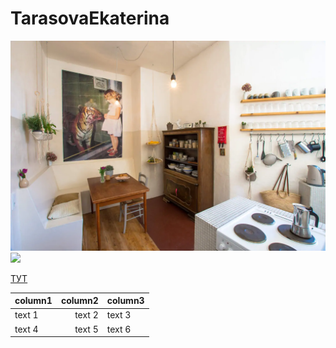 # TarasovaEkaterina
![](11f54cf0-d11f-46ba-965d-aac172d85cc1.webp)
![](https://lh3.googleusercontent.com/proxy/_YX7xURNvEgKu2GRZseU8phjnhJZ1JSsOA6kTrXXVNMVLGTWWf58qFkWlw0aflbMLLiDPmGFJDkEmxnrM_JI9jzz85Y)

[ТУТ](https://www.pinterest.ru/)


column1 | column2 | column3 
:------ | ------: | :----- 
text 1 | text 2 | text 3 
text 4 | text 5 | text 6 



